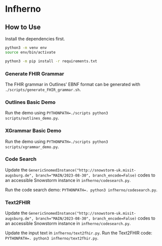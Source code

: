 # Infherno

## How to Use

Install the dependencies first.

```bash
python3 -m venv env
source env/bin/activate

python3 -m pip install -r requirements.txt
```

### Generate FHIR Grammar

The FHIR grammar in Outlines' EBNF format can be generated with `./scripts/generate_FHIR_grammar.sh`.

### Outlines Basic Demo

Run the demo using `PYTHONPATH=./scripts python3 scripts/outlines_demo.py`.

### XGrammar Basic Demo

Run the demo using `PYTHONPATH=./scripts python3 scripts/xgrammar_demo.py`.

### Code Search
Update the `GenericSnomedInstance("http://snowstorm-uk.misit-augsburg.de", branch="MAIN/2023-08-30", branch_encode=False)` codes to an accessible Snowstorm instance in `infherno/codesearch.py`.

Run the code search demo: `PYTHONPATH=. python3 infherno/codesearch.py`.

### Text2FHIR

Update the `GenericSnomedInstance("http://snowstorm-uk.misit-augsburg.de", branch="MAIN/2023-08-30", branch_encode=False)` codes to an accessible Snowstorm instance in `infherno/codesearch.py`.

Update the input text in `infherno/text2fhir.py`.
Run the Text2FHIR code: `PYTHONPATH=. python3 infherno/text2fhir.py`.